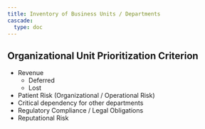 ```yaml
---
title: Inventory of Business Units / Departments
cascade:
  type: doc
---
```


## Organizational Unit Prioritization Criterion 

- Revenue 
  - Deferred 
  - Lost 
- Patient Risk (Organizational / Operational Risk) 
- Critical dependency for other departments 
- Regulatory Compliance / Legal Obligations 
- Reputational Risk 
